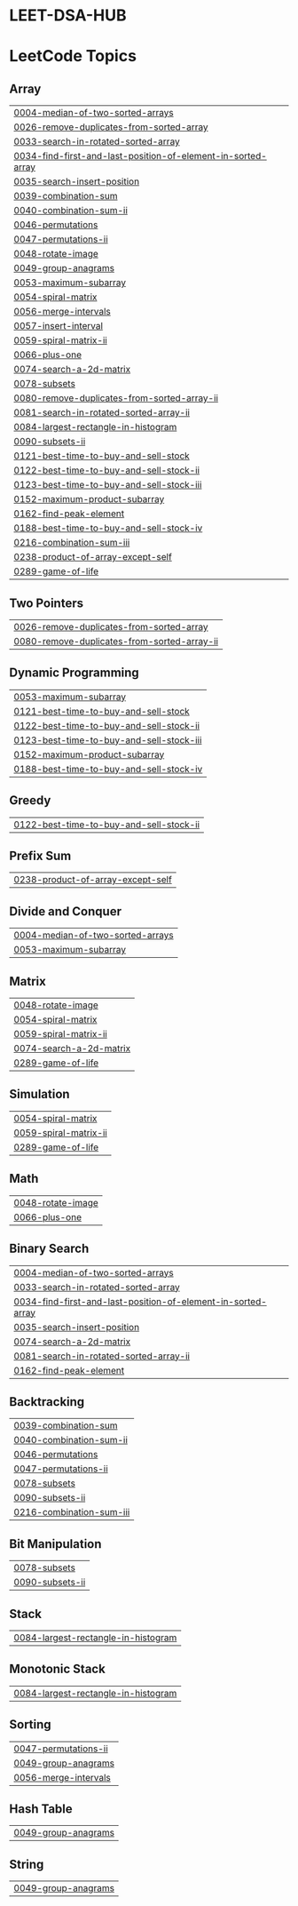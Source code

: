 # LEET-DSA-HUB
<!---LeetCode Topics Start-->
# LeetCode Topics
## Array
|  |
| ------- |
| [0004-median-of-two-sorted-arrays](https://github.com/Sampritakoley/LEET-DSA-HUB/tree/master/0004-median-of-two-sorted-arrays) |
| [0026-remove-duplicates-from-sorted-array](https://github.com/Sampritakoley/LEET-DSA-HUB/tree/master/0026-remove-duplicates-from-sorted-array) |
| [0033-search-in-rotated-sorted-array](https://github.com/Sampritakoley/LEET-DSA-HUB/tree/master/0033-search-in-rotated-sorted-array) |
| [0034-find-first-and-last-position-of-element-in-sorted-array](https://github.com/Sampritakoley/LEET-DSA-HUB/tree/master/0034-find-first-and-last-position-of-element-in-sorted-array) |
| [0035-search-insert-position](https://github.com/Sampritakoley/LEET-DSA-HUB/tree/master/0035-search-insert-position) |
| [0039-combination-sum](https://github.com/Sampritakoley/LEET-DSA-HUB/tree/master/0039-combination-sum) |
| [0040-combination-sum-ii](https://github.com/Sampritakoley/LEET-DSA-HUB/tree/master/0040-combination-sum-ii) |
| [0046-permutations](https://github.com/Sampritakoley/LEET-DSA-HUB/tree/master/0046-permutations) |
| [0047-permutations-ii](https://github.com/Sampritakoley/LEET-DSA-HUB/tree/master/0047-permutations-ii) |
| [0048-rotate-image](https://github.com/Sampritakoley/LEET-DSA-HUB/tree/master/0048-rotate-image) |
| [0049-group-anagrams](https://github.com/Sampritakoley/LEET-DSA-HUB/tree/master/0049-group-anagrams) |
| [0053-maximum-subarray](https://github.com/Sampritakoley/LEET-DSA-HUB/tree/master/0053-maximum-subarray) |
| [0054-spiral-matrix](https://github.com/Sampritakoley/LEET-DSA-HUB/tree/master/0054-spiral-matrix) |
| [0056-merge-intervals](https://github.com/Sampritakoley/LEET-DSA-HUB/tree/master/0056-merge-intervals) |
| [0057-insert-interval](https://github.com/Sampritakoley/LEET-DSA-HUB/tree/master/0057-insert-interval) |
| [0059-spiral-matrix-ii](https://github.com/Sampritakoley/LEET-DSA-HUB/tree/master/0059-spiral-matrix-ii) |
| [0066-plus-one](https://github.com/Sampritakoley/LEET-DSA-HUB/tree/master/0066-plus-one) |
| [0074-search-a-2d-matrix](https://github.com/Sampritakoley/LEET-DSA-HUB/tree/master/0074-search-a-2d-matrix) |
| [0078-subsets](https://github.com/Sampritakoley/LEET-DSA-HUB/tree/master/0078-subsets) |
| [0080-remove-duplicates-from-sorted-array-ii](https://github.com/Sampritakoley/LEET-DSA-HUB/tree/master/0080-remove-duplicates-from-sorted-array-ii) |
| [0081-search-in-rotated-sorted-array-ii](https://github.com/Sampritakoley/LEET-DSA-HUB/tree/master/0081-search-in-rotated-sorted-array-ii) |
| [0084-largest-rectangle-in-histogram](https://github.com/Sampritakoley/LEET-DSA-HUB/tree/master/0084-largest-rectangle-in-histogram) |
| [0090-subsets-ii](https://github.com/Sampritakoley/LEET-DSA-HUB/tree/master/0090-subsets-ii) |
| [0121-best-time-to-buy-and-sell-stock](https://github.com/Sampritakoley/LEET-DSA-HUB/tree/master/0121-best-time-to-buy-and-sell-stock) |
| [0122-best-time-to-buy-and-sell-stock-ii](https://github.com/Sampritakoley/LEET-DSA-HUB/tree/master/0122-best-time-to-buy-and-sell-stock-ii) |
| [0123-best-time-to-buy-and-sell-stock-iii](https://github.com/Sampritakoley/LEET-DSA-HUB/tree/master/0123-best-time-to-buy-and-sell-stock-iii) |
| [0152-maximum-product-subarray](https://github.com/Sampritakoley/LEET-DSA-HUB/tree/master/0152-maximum-product-subarray) |
| [0162-find-peak-element](https://github.com/Sampritakoley/LEET-DSA-HUB/tree/master/0162-find-peak-element) |
| [0188-best-time-to-buy-and-sell-stock-iv](https://github.com/Sampritakoley/LEET-DSA-HUB/tree/master/0188-best-time-to-buy-and-sell-stock-iv) |
| [0216-combination-sum-iii](https://github.com/Sampritakoley/LEET-DSA-HUB/tree/master/0216-combination-sum-iii) |
| [0238-product-of-array-except-self](https://github.com/Sampritakoley/LEET-DSA-HUB/tree/master/0238-product-of-array-except-self) |
| [0289-game-of-life](https://github.com/Sampritakoley/LEET-DSA-HUB/tree/master/0289-game-of-life) |
## Two Pointers
|  |
| ------- |
| [0026-remove-duplicates-from-sorted-array](https://github.com/Sampritakoley/LEET-DSA-HUB/tree/master/0026-remove-duplicates-from-sorted-array) |
| [0080-remove-duplicates-from-sorted-array-ii](https://github.com/Sampritakoley/LEET-DSA-HUB/tree/master/0080-remove-duplicates-from-sorted-array-ii) |
## Dynamic Programming
|  |
| ------- |
| [0053-maximum-subarray](https://github.com/Sampritakoley/LEET-DSA-HUB/tree/master/0053-maximum-subarray) |
| [0121-best-time-to-buy-and-sell-stock](https://github.com/Sampritakoley/LEET-DSA-HUB/tree/master/0121-best-time-to-buy-and-sell-stock) |
| [0122-best-time-to-buy-and-sell-stock-ii](https://github.com/Sampritakoley/LEET-DSA-HUB/tree/master/0122-best-time-to-buy-and-sell-stock-ii) |
| [0123-best-time-to-buy-and-sell-stock-iii](https://github.com/Sampritakoley/LEET-DSA-HUB/tree/master/0123-best-time-to-buy-and-sell-stock-iii) |
| [0152-maximum-product-subarray](https://github.com/Sampritakoley/LEET-DSA-HUB/tree/master/0152-maximum-product-subarray) |
| [0188-best-time-to-buy-and-sell-stock-iv](https://github.com/Sampritakoley/LEET-DSA-HUB/tree/master/0188-best-time-to-buy-and-sell-stock-iv) |
## Greedy
|  |
| ------- |
| [0122-best-time-to-buy-and-sell-stock-ii](https://github.com/Sampritakoley/LEET-DSA-HUB/tree/master/0122-best-time-to-buy-and-sell-stock-ii) |
## Prefix Sum
|  |
| ------- |
| [0238-product-of-array-except-self](https://github.com/Sampritakoley/LEET-DSA-HUB/tree/master/0238-product-of-array-except-self) |
## Divide and Conquer
|  |
| ------- |
| [0004-median-of-two-sorted-arrays](https://github.com/Sampritakoley/LEET-DSA-HUB/tree/master/0004-median-of-two-sorted-arrays) |
| [0053-maximum-subarray](https://github.com/Sampritakoley/LEET-DSA-HUB/tree/master/0053-maximum-subarray) |
## Matrix
|  |
| ------- |
| [0048-rotate-image](https://github.com/Sampritakoley/LEET-DSA-HUB/tree/master/0048-rotate-image) |
| [0054-spiral-matrix](https://github.com/Sampritakoley/LEET-DSA-HUB/tree/master/0054-spiral-matrix) |
| [0059-spiral-matrix-ii](https://github.com/Sampritakoley/LEET-DSA-HUB/tree/master/0059-spiral-matrix-ii) |
| [0074-search-a-2d-matrix](https://github.com/Sampritakoley/LEET-DSA-HUB/tree/master/0074-search-a-2d-matrix) |
| [0289-game-of-life](https://github.com/Sampritakoley/LEET-DSA-HUB/tree/master/0289-game-of-life) |
## Simulation
|  |
| ------- |
| [0054-spiral-matrix](https://github.com/Sampritakoley/LEET-DSA-HUB/tree/master/0054-spiral-matrix) |
| [0059-spiral-matrix-ii](https://github.com/Sampritakoley/LEET-DSA-HUB/tree/master/0059-spiral-matrix-ii) |
| [0289-game-of-life](https://github.com/Sampritakoley/LEET-DSA-HUB/tree/master/0289-game-of-life) |
## Math
|  |
| ------- |
| [0048-rotate-image](https://github.com/Sampritakoley/LEET-DSA-HUB/tree/master/0048-rotate-image) |
| [0066-plus-one](https://github.com/Sampritakoley/LEET-DSA-HUB/tree/master/0066-plus-one) |
## Binary Search
|  |
| ------- |
| [0004-median-of-two-sorted-arrays](https://github.com/Sampritakoley/LEET-DSA-HUB/tree/master/0004-median-of-two-sorted-arrays) |
| [0033-search-in-rotated-sorted-array](https://github.com/Sampritakoley/LEET-DSA-HUB/tree/master/0033-search-in-rotated-sorted-array) |
| [0034-find-first-and-last-position-of-element-in-sorted-array](https://github.com/Sampritakoley/LEET-DSA-HUB/tree/master/0034-find-first-and-last-position-of-element-in-sorted-array) |
| [0035-search-insert-position](https://github.com/Sampritakoley/LEET-DSA-HUB/tree/master/0035-search-insert-position) |
| [0074-search-a-2d-matrix](https://github.com/Sampritakoley/LEET-DSA-HUB/tree/master/0074-search-a-2d-matrix) |
| [0081-search-in-rotated-sorted-array-ii](https://github.com/Sampritakoley/LEET-DSA-HUB/tree/master/0081-search-in-rotated-sorted-array-ii) |
| [0162-find-peak-element](https://github.com/Sampritakoley/LEET-DSA-HUB/tree/master/0162-find-peak-element) |
## Backtracking
|  |
| ------- |
| [0039-combination-sum](https://github.com/Sampritakoley/LEET-DSA-HUB/tree/master/0039-combination-sum) |
| [0040-combination-sum-ii](https://github.com/Sampritakoley/LEET-DSA-HUB/tree/master/0040-combination-sum-ii) |
| [0046-permutations](https://github.com/Sampritakoley/LEET-DSA-HUB/tree/master/0046-permutations) |
| [0047-permutations-ii](https://github.com/Sampritakoley/LEET-DSA-HUB/tree/master/0047-permutations-ii) |
| [0078-subsets](https://github.com/Sampritakoley/LEET-DSA-HUB/tree/master/0078-subsets) |
| [0090-subsets-ii](https://github.com/Sampritakoley/LEET-DSA-HUB/tree/master/0090-subsets-ii) |
| [0216-combination-sum-iii](https://github.com/Sampritakoley/LEET-DSA-HUB/tree/master/0216-combination-sum-iii) |
## Bit Manipulation
|  |
| ------- |
| [0078-subsets](https://github.com/Sampritakoley/LEET-DSA-HUB/tree/master/0078-subsets) |
| [0090-subsets-ii](https://github.com/Sampritakoley/LEET-DSA-HUB/tree/master/0090-subsets-ii) |
## Stack
|  |
| ------- |
| [0084-largest-rectangle-in-histogram](https://github.com/Sampritakoley/LEET-DSA-HUB/tree/master/0084-largest-rectangle-in-histogram) |
## Monotonic Stack
|  |
| ------- |
| [0084-largest-rectangle-in-histogram](https://github.com/Sampritakoley/LEET-DSA-HUB/tree/master/0084-largest-rectangle-in-histogram) |
## Sorting
|  |
| ------- |
| [0047-permutations-ii](https://github.com/Sampritakoley/LEET-DSA-HUB/tree/master/0047-permutations-ii) |
| [0049-group-anagrams](https://github.com/Sampritakoley/LEET-DSA-HUB/tree/master/0049-group-anagrams) |
| [0056-merge-intervals](https://github.com/Sampritakoley/LEET-DSA-HUB/tree/master/0056-merge-intervals) |
## Hash Table
|  |
| ------- |
| [0049-group-anagrams](https://github.com/Sampritakoley/LEET-DSA-HUB/tree/master/0049-group-anagrams) |
## String
|  |
| ------- |
| [0049-group-anagrams](https://github.com/Sampritakoley/LEET-DSA-HUB/tree/master/0049-group-anagrams) |
<!---LeetCode Topics End-->